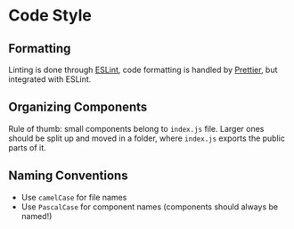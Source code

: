 # Code Style

## Formatting

Linting is done through [ESLint](https://eslint.org/), code formatting is handled by [Prettier](https://prettier.io/), but integrated with ESLint.

## Organizing Components

Rule of thumb: small components belong to `index.js` file.
Larger ones should be split up and moved in a folder, where `index.js` exports the public parts of it.

## Naming Conventions

* Use `camelCase` for file names
* Use `PascalCase` for component names (components should always be named!)
